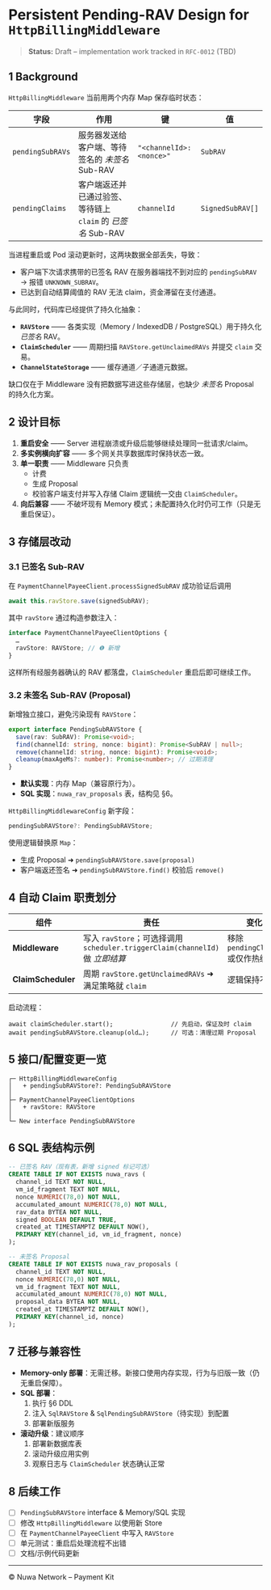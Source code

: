 # Persistent Pending-RAV Design for `HttpBillingMiddleware`

> **Status:** Draft – implementation work tracked in `RFC-0012` (TBD)

## 1  Background
`HttpBillingMiddleware` 当前用两个内存 Map 保存临时状态：

| 字段 | 作用 | 键 | 值 |
|------|------|----|----|
| `pendingSubRAVs` | 服务器发送给客户端、等待签名的 *未签名* Sub-RAV | `"<channelId>:<nonce>"` | `SubRAV` |
| `pendingClaims` | 客户端返还并已通过验签、等待链上 `claim` 的 *已签名* Sub-RAV | `channelId` | `SignedSubRAV[]` |

当进程重启或 Pod 滚动更新时，这两块数据全部丢失，导致：

* 客户端下次请求携带的已签名 RAV 在服务器端找不到对应的 `pendingSubRAV` → 报错 `UNKNOWN_SUBRAV`。
* 已达到自动结算阈值的 RAV 无法 claim，资金滞留在支付通道。

与此同时，代码库已经提供了持久化抽象：

* **`RAVStore`** —— 各类实现（Memory / IndexedDB / PostgreSQL）用于持久化 *已签名* RAV。
* **`ClaimScheduler`** —— 周期扫描 `RAVStore.getUnclaimedRAVs` 并提交 `claim` 交易。
* **`ChannelStateStorage`** —— 缓存通道／子通道元数据。

缺口仅在于 Middleware 没有把数据写进这些存储层，也缺少 *未签名* Proposal 的持久化方案。

## 2  设计目标
1. **重启安全** —— Server 进程崩溃或升级后能够继续处理同一批请求/claim。
2. **多实例横向扩容** —— 多个网关共享数据库时保持状态一致。
3. **单一职责** —— Middleware 只负责
   * 计费
   * 生成 Proposal
   * 校验客户端支付并写入存储
   Claim 逻辑统一交由 `ClaimScheduler`。
4. **向后兼容** —— 不破坏现有 Memory 模式；未配置持久化时仍可工作（只是无重启保证）。

## 3  存储层改动
### 3.1  已签名 Sub-RAV
在 `PaymentChannelPayeeClient.processSignedSubRAV` 成功验证后调用
```ts
await this.ravStore.save(signedSubRAV);
```
其中 `ravStore` 通过构造参数注入：
```ts
interface PaymentChannelPayeeClientOptions {
  …
  ravStore: RAVStore; // ❶ 新增
}
```
这样所有经服务器确认的 RAV 都落盘，`ClaimScheduler` 重启后即可继续工作。

### 3.2  未签名 Sub-RAV (Proposal)
新增独立接口，避免污染现有 `RAVStore`：
```ts
export interface PendingSubRAVStore {
  save(rav: SubRAV): Promise<void>;
  find(channelId: string, nonce: bigint): Promise<SubRAV | null>;
  remove(channelId: string, nonce: bigint): Promise<void>;
  cleanup(maxAgeMs?: number): Promise<number>; // 过期清理
}
```
* **默认实现**：内存 Map（兼容原行为）。
* **SQL 实现**：`nuwa_rav_proposals` 表，结构见 §6。

`HttpBillingMiddlewareConfig` 新字段：
```ts
pendingSubRAVStore?: PendingSubRAVStore;
```
使用逻辑替换原 `Map`：
* 生成 Proposal ➜ `pendingSubRAVStore.save(proposal)`
* 客户端返还签名 ➜ `pendingSubRAVStore.find()` 校验后 `remove()`

## 4  自动 Claim 职责划分
| 组件 | 责任 | 变化 |
|-------|-------|-------|
| **Middleware** | 写入 `ravStore`；可选择调用 `scheduler.triggerClaim(channelId)` 做 *立即结算* | 移除 `pendingClaims` 或仅作热缓存 |
| **ClaimScheduler** | 周期 `ravStore.getUnclaimedRAVs` ➜ 满足策略就 `claim` | 逻辑保持不变 |

启动流程：
```
await claimScheduler.start();                // 先启动，保证及时 claim
await pendingSubRAVStore.cleanup(old…);      // 可选：清理过期 Proposal
```

## 5  接口/配置变更一览
```
┌─ HttpBillingMiddlewareConfig
│   + pendingSubRAVStore?: PendingSubRAVStore
│
├─ PaymentChannelPayeeClientOptions
│   + ravStore: RAVStore
│
└─ New interface PendingSubRAVStore
```

## 6  SQL 表结构示例
```sql
-- 已签名 RAV（现有表，新增 signed 标记可选）
CREATE TABLE IF NOT EXISTS nuwa_ravs (
  channel_id TEXT NOT NULL,
  vm_id_fragment TEXT NOT NULL,
  nonce NUMERIC(78,0) NOT NULL,
  accumulated_amount NUMERIC(78,0) NOT NULL,
  rav_data BYTEA NOT NULL,
  signed BOOLEAN DEFAULT TRUE,
  created_at TIMESTAMPTZ DEFAULT NOW(),
  PRIMARY KEY(channel_id, vm_id_fragment, nonce)
);

-- 未签名 Proposal
CREATE TABLE IF NOT EXISTS nuwa_rav_proposals (
  channel_id TEXT NOT NULL,
  nonce NUMERIC(78,0) NOT NULL,
  vm_id_fragment TEXT NOT NULL,
  accumulated_amount NUMERIC(78,0) NOT NULL,
  proposal_data BYTEA NOT NULL,
  created_at TIMESTAMPTZ DEFAULT NOW(),
  PRIMARY KEY(channel_id, nonce)
);
```

## 7  迁移与兼容性
* **Memory-only 部署**：无需迁移。新接口使用内存实现，行为与旧版一致（仍无重启保障）。
* **SQL 部署**：
  1. 执行 §6 DDL
  2. 注入 `SqlRAVStore` & `SqlPendingSubRAVStore`（待实现）到配置
  3. 部署新版服务
* **滚动升级**：建议顺序
  1. 部署新数据库表
  2. 滚动升级应用实例
  3. 观察日志与 `ClaimScheduler` 状态确认正常

## 8  后续工作
- [ ] `PendingSubRAVStore` interface & Memory/SQL 实现
- [ ] 修改 `HttpBillingMiddleware` 以使用新 Store
- [ ] 在 `PaymentChannelPayeeClient` 中写入 `RAVStore`
- [ ] 单元测试：重启后处理流程不出错
- [ ] 文档/示例代码更新

---
© Nuwa Network – Payment Kit
 